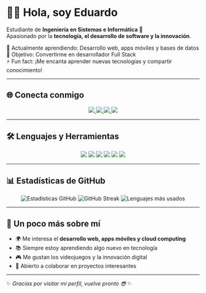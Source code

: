 # 👨‍💻 Hola, soy Eduardo  
Estudiante de **Ingeniería en Sistemas e Informática** 🚀  
Apasionado por la **tecnología, el desarrollo de software y la innovación**.  

🌱 Actualmente aprendiendo: Desarrollo web, apps móviles y bases de datos  
🎯 Objetivo: Convertirme en desarrollador Full Stack  
⚡ Fun fact: ¡Me encanta aprender nuevas tecnologías y compartir conocimiento!  

---

## 🌐 Conecta conmigo  
<p align="center">
  <a href="[https://www.instagram.com/TU_USUARI](https://www.instagram.com/eduardo.paivap?igsh=MW93MDUzbnE1M2lmMw%3D%3D&utm_source=qr)O" target="_blank">
    <img src="https://img.shields.io/badge/Instagram-E4405F?style=for-the-badge&logo=instagram&logoColor=white" />
  </a>
  <a href="https://www.linkedin.com/in/TU_USUARIO" target="_blank">
    <img src="https://img.shields.io/badge/LinkedIn-0A66C2?style=for-the-badge&logo=linkedin&logoColor=white" />
  </a>
  <a href="https://twitter.com/TU_USUARIO" target="_blank">
    <img src="https://img.shields.io/badge/Twitter-1DA1F2?style=for-the-badge&logo=twitter&logoColor=white" />
  </a>
  <a href="mailto:tuemail@gmail.com">
    <img src="https://img.shields.io/badge/Gmail-D14836?style=for-the-badge&logo=gmail&logoColor=white" />
  </a>
</p>

---

## 🛠️ Lenguajes y Herramientas  
<p align="center">
  <img src="https://img.shields.io/badge/Python-3776AB?style=for-the-badge&logo=python&logoColor=white" />
  <img src="https://img.shields.io/badge/JavaScript-F7DF1E?style=for-the-badge&logo=javascript&logoColor=black" />
  <img src="https://img.shields.io/badge/HTML5-E34F26?style=for-the-badge&logo=html5&logoColor=white" />
  <img src="https://img.shields.io/badge/CSS3-1572B6?style=for-the-badge&logo=css3&logoColor=white" />
  <img src="https://img.shields.io/badge/Java-007396?style=for-the-badge&logo=java&logoColor=white" />
  <img src="https://img.shields.io/badge/Git-F05032?style=for-the-badge&logo=git&logoColor=white" />
</p>

---

## 📊 Estadísticas de GitHub  
<p align="center">
  <img src="https://github-readme-stats.vercel.app/api?username=Eduardo-MPP&show_icons=true&theme=tokyonight" alt="Estadísticas GitHub" />
  <img src="https://github-readme-streak-stats.herokuapp.com/?user=Eduardo-MPP&theme=tokyonight" alt="GitHub Streak" />
  <img src="https://github-readme-stats.vercel.app/api/top-langs/?username=Eduardo-MPP&layout=compact&theme=tokyonight" alt="Lenguajes más usados" />
</p>

---

## 🚀 Un poco más sobre mí  
- 🌍 Me interesa el **desarrollo web, apps móviles y cloud computing**  
- 📚 Siempre estoy aprendiendo algo nuevo en tecnología  
- 🎮 Me gustan los videojuegos y la innovación digital  
- 🤝 Abierto a colaborar en proyectos interesantes  

---

✨ *Gracias por visitar mi perfil, vuelve pronto 😎* ✨
